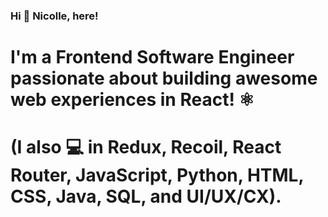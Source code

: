 ### Hi 👋 Nicolle, here!
# I'm a Frontend Software Engineer passionate about building awesome web experiences in React! ⚛️ 
# (I also 💻 in Redux, Recoil, React Router, JavaScript, Python, HTML, CSS, Java, SQL, and UI/UX/CX). 

<!--
**nicolleromero/nicolleromero** is a ✨ _special_ ✨ repository because its `README.md` (this file) appears on your GitHub profile.

Here are some ideas to get you started:

- 🔭 I’m currently working on ...
- 🌱 I’m currently learning ...
- 👯 I’m looking to collaborate on ...
- 🤔 I’m looking for help with ...
- 💬 Ask me about ...
- 📫 How to reach me: ...
- 😄 Pronouns: ...
- ⚡ Fun fact: ...
-->
